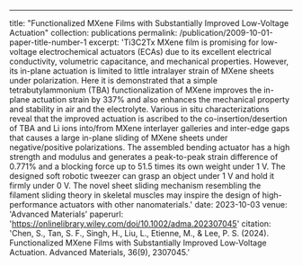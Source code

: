 ---
title: "Functionalized MXene Films with Substantially Improved Low-Voltage Actuation"
collection: publications
permalink: /publication/2009-10-01-paper-title-number-1
excerpt: 'Ti3C2Tx MXene film is promising for low-voltage electrochemical actuators (ECAs) due to its excellent electrical conductivity, volumetric capacitance, and mechanical properties. However, its in-plane actuation is limited to little intralayer strain of MXene sheets under polarization. Here it is demonstrated that a simple tetrabutylammonium (TBA) functionalization of MXene improves the in-plane actuation strain by 337% and also enhances the mechanical property and stability in air and the electrolyte. Various in situ characterizations reveal that the improved actuation is ascribed to the co-insertion/desertion of TBA and Li ions into/from MXene interlayer galleries and inter-edge gaps that causes a large in-plane sliding of MXene sheets under negative/positive polarizations. The assembled bending actuator has a high strength and modulus and generates a peak-to-peak strain difference of 0.771% and a blocking force up to 51.5 times its own weight under 1 V. The designed soft robotic tweezer can grasp an object under 1 V and hold it firmly under 0 V. The novel sheet sliding mechanism resembling the filament sliding theory in skeletal muscles may inspire the design of high-performance actuators with other nanomaterials.'
date: 2023-10-03
venue: 'Advanced Materials'
paperurl: 'https://onlinelibrary.wiley.com/doi/10.1002/adma.202307045'
citation: 'Chen, S., Tan, S. F., Singh, H., Liu, L., Etienne, M., & Lee, P. S. (2024). Functionalized MXene Films with Substantially Improved Low‐Voltage Actuation. Advanced Materials, 36(9), 2307045.'

